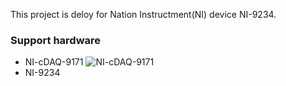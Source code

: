 This project is deloy for Nation Instructment(NI) device NI-9234.


### Support hardware
- NI-cDAQ-9171
![NI-cDAQ-9171]('./IM')
- NI-9234